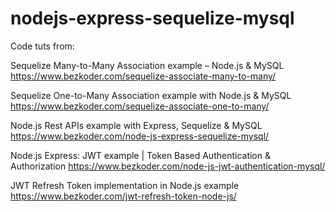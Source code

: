 # nodejs-express-sequelize-mysql

Code tuts from:

Sequelize Many-to-Many Association example – Node.js & MySQL
https://www.bezkoder.com/sequelize-associate-many-to-many/

Sequelize One-to-Many Association example with Node.js & MySQL
https://www.bezkoder.com/sequelize-associate-one-to-many/

Node.js Rest APIs example with Express, Sequelize & MySQL
https://www.bezkoder.com/node-js-express-sequelize-mysql/

Node.js Express: JWT example | Token Based Authentication & Authorization
https://www.bezkoder.com/node-js-jwt-authentication-mysql/

JWT Refresh Token implementation in Node.js example
https://www.bezkoder.com/jwt-refresh-token-node-js/

